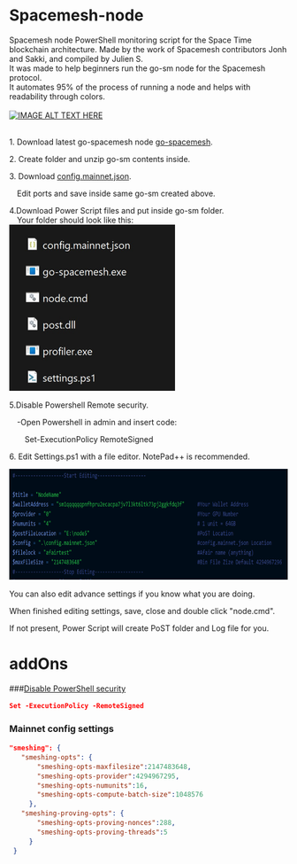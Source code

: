 # Spacemesh-node
Spacemesh node PowerShell monitoring script for the Space Time blockchain architecture.
Made by the work of Spacemesh contributors Jonh and Sakki, and compiled by Julien S.<br>
It was made to help beginners run the go-sm node for the Spacemesh protocol.<br>
It automates 95% of the process of running a node and helps with readability through colors.<br>
<br>
[![IMAGE ALT TEXT HERE](https://img.youtube.com/vi/IF4jAciMn0o/0.jpg)](https://www.youtube.com/watch?v=IF4jAciMn0o)
<br>
<br>
<div id="How to:" class="tabcontent">
<p>1. Download latest go-spacemesh node <a href="https://github.com/spacemeshos/go-spacemesh/releases">go-spacemesh</a>.</p>
<p>2. Create folder and unzip go-sm contents inside.<br></p>
<p>3. Download <a href="https://configs.spacemesh.network/config.mainnet.json">config.mainnet.json</a>.</p>
<p>&emsp;Edit ports and save inside same go-sm created above.<br></p>
<p>4.Download Power Script files and put inside go-sm folder.<br>
  &emsp;Your folder should look like this:<br>
  <img src="https://github.com/xeliuqa/PowerScript/blob/main/assets/folder.jpg" height="300px" width="300px"/></p>
<p>5.Disable Powershell Remote security.</p>
<p>&emsp;-Open Powershell in admin and insert code:<br></p>
<p$${\color{green}>&emsp;&emsp;Set-ExecutionPolicy RemoteSigned</p>
<p>6. Edit Settings.ps1 with a file editor. NotePad++ is recommended.</p>
</div>

<img src="https://github.com/xeliuqa/PowerScript/blob/main/assets/settings.png" height="200px" width="600px"/>
<p>You can also edit advance settings if you know what you are doing.</p>
<p>When finished editing settings, save, close and double click "node.cmd".</p>
<p>If not present, Power Script will create PoST folder and Log file for you.</p>


addOns
===
###[Disable PowerShell security](#Disable-PowerShell-security)
```json
Set -ExecutionPolicy -RemoteSigned
```
### Mainnet config settings
 ```json
 "smeshing": {
    "smeshing-opts": {
        "smeshing-opts-maxfilesize":2147483648,
        "smeshing-opts-provider":4294967295,
        "smeshing-opts-numunits":16,
        "smeshing-opts-compute-batch-size":1048576
      },
    "smeshing-proving-opts": {
        "smeshing-opts-proving-nonces":288,
        "smeshing-opts-proving-threads":5
      }
  }
```


